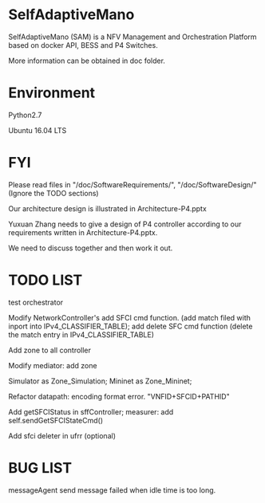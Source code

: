 # SelfAdaptiveMano

SelfAdaptiveMano (SAM) is a NFV Management and Orchestration Platform based on docker API, BESS and P4 Switches.

More information can be obtained in doc folder.

# Environment

Python2.7

Ubuntu 16.04 LTS

# FYI

Please read files in "/doc/SoftwareRequirements/", "/doc/SoftwareDesign/" (Ignore the TODO sections)

Our architecture design is illustrated in Architecture-P4.pptx

Yuxuan Zhang needs to give a design of P4 controller according to our requirements written in Architecture-P4.pptx.

We need to discuss together and then work it out.

# TODO LIST

test orchestrator

Modify NetworkController's add SFCI cmd function. (add match filed with inport into IPv4_CLASSIFIER_TABLE); add delete SFC cmd function (delete the match entry in IPv4_CLASSIFIER_TABLE)

Add zone to all controller

Modify mediator: add zone

Simulator as Zone_Simulation; Mininet as Zone_Mininet;

Refactor datapath: encoding format error. "VNFID+SFCID+PATHID"

Add getSFCIStatus in sffController; measurer: add self.sendGetSFCIStateCmd()

Add sfci deleter in ufrr (optional)

# BUG LIST

messageAgent send message failed when idle time is too long.
